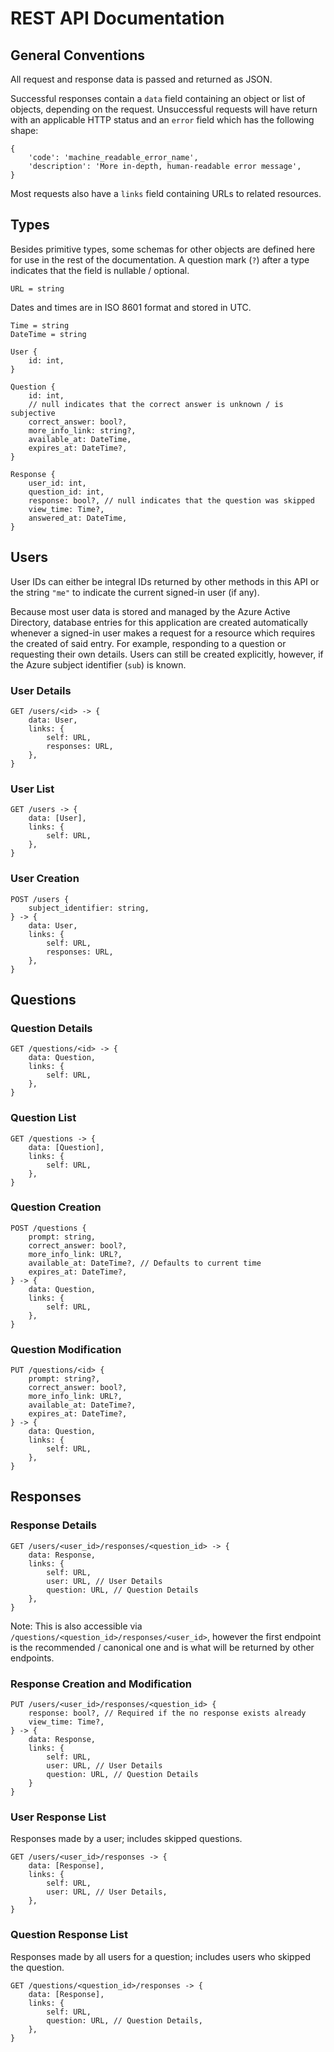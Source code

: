 # REST API Documentation

## General Conventions

All request and response data is passed and returned as JSON.

Successful responses contain a `data` field containing an object or list of
objects, depending on the request. Unsuccessful requests will have return with
an applicable HTTP status and an `error` field which has the following shape:
```
{
    'code': 'machine_readable_error_name',
    'description': 'More in-depth, human-readable error message',
}
```

Most requests also have a `links` field containing URLs to related resources.


## Types

Besides primitive types, some schemas for other objects are defined here for use
in the rest of the documentation. A question mark (`?`) after a type indicates
that the field is nullable / optional.

```
URL = string
```

Dates and times are in ISO 8601 format and stored in UTC.
```
Time = string
DateTime = string
```

```
User {
    id: int,
}
```

```
Question {
    id: int,
    // null indicates that the correct answer is unknown / is subjective
    correct_answer: bool?,
    more_info_link: string?,
    available_at: DateTime,
    expires_at: DateTime?,
}
```

```
Response {
    user_id: int,
    question_id: int,
    response: bool?, // null indicates that the question was skipped
    view_time: Time?,
    answered_at: DateTime,
}
```


## Users

User IDs can either be integral IDs returned by other methods in this API or the
string `"me"` to indicate the current signed-in user (if any).

Because most user data is stored and managed by the Azure Active Directory,
database entries for this application are created automatically whenever a
signed-in user makes a request for a resource which requires the created of said
entry. For example, responding to a question or requesting their own details.
Users can still be created explicitly, however, if the Azure subject identifier
(`sub`) is known.

### User Details

```
GET /users/<id> -> {
    data: User,
    links: {
        self: URL,
        responses: URL,
    },
}
```

### User List

```
GET /users -> {
    data: [User],
    links: {
        self: URL,
    },
}
```

### User Creation

```
POST /users {
    subject_identifier: string,
} -> {
    data: User,
    links: {
        self: URL,
        responses: URL,
    },
}
```


## Questions

### Question Details

```
GET /questions/<id> -> {
    data: Question,
    links: {
        self: URL,
    },
}
```

### Question List

```
GET /questions -> {
    data: [Question],
    links: {
        self: URL,
    },
}
```

### Question Creation

```
POST /questions {
    prompt: string,
    correct_answer: bool?,
    more_info_link: URL?,
    available_at: DateTime?, // Defaults to current time
    expires_at: DateTime?,
} -> {
    data: Question,
    links: {
        self: URL,
    },
}
```


### Question Modification

```
PUT /questions/<id> {
    prompt: string?,
    correct_answer: bool?,
    more_info_link: URL?,
    available_at: DateTime?,
    expires_at: DateTime?,
} -> {
    data: Question,
    links: {
        self: URL,
    },
}
```


## Responses

### Response Details

```
GET /users/<user_id>/responses/<question_id> -> {
    data: Response,
    links: {
        self: URL,
        user: URL, // User Details
        question: URL, // Question Details
    },
}
```

Note: This is also accessible via
`/questions/<question_id>/responses/<user_id>`, however the first endpoint is
the recommended / canonical one and is what will be returned by other endpoints.

### Response Creation and Modification

```
PUT /users/<user_id>/responses/<question_id> {
    response: bool?, // Required if the no response exists already
    view_time: Time?,
} -> {
    data: Response,
    links: {
        self: URL,
        user: URL, // User Details
        question: URL, // Question Details
    }
}
```

### User Response List

Responses made by a user; includes skipped questions.

```
GET /users/<user_id>/responses -> {
    data: [Response],
    links: {
        self: URL,
        user: URL, // User Details,
    },
}
```

### Question Response List

Responses made by all users for a question; includes users who skipped the
question.

```
GET /questions/<question_id>/responses -> {
    data: [Response],
    links: {
        self: URL,
        question: URL, // Question Details,
    },
}
```
